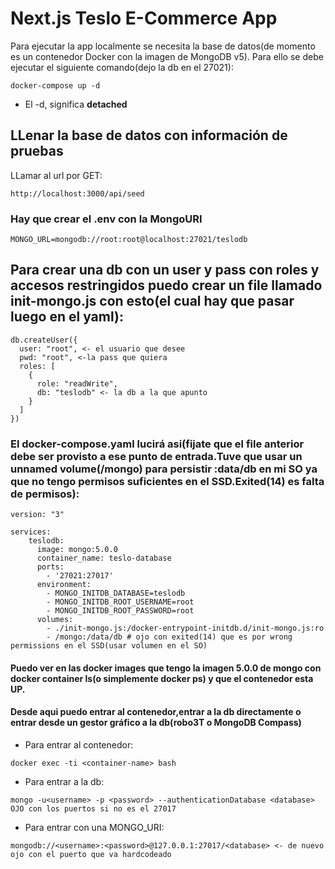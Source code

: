 # Next.js Teslo E-Commerce App
Para ejecutar la app localmente se necesita la base de datos(de momento es un contenedor Docker con la imagen de MongoDB v5). Para ello se debe ejecutar el siguiente comando(dejo la db en el 27021):
```
docker-compose up -d
```
* El -d, significa __detached__

## LLenar la base de datos con información de pruebas

LLamar al url por GET: 
```
http://localhost:3000/api/seed
```
### Hay que crear el .env con la MongoURI

```
MONGO_URL=mongodb://root:root@localhost:27021/teslodb
```
## Para crear una db con un user y pass con roles y accesos restringidos puedo crear un file llamado init-mongo.js con esto(el cual hay que pasar luego en el yaml):

```
db.createUser({
  user: "root", <- el usuario que desee
  pwd: "root", <-la pass que quiera
  roles: [
    {
      role: "readWrite",
      db: "teslodb" <- la db a la que apunto
    }
  ]
})
```

### El docker-compose.yaml lucirá asi(fijate que el file anterior debe ser provisto a ese punto de entrada.Tuve que usar un unnamed volume(/mongo) para persistir :data/db en mi SO ya que no tengo permisos suficientes en el SSD.Exited(14) es falta de permisos):
```
version: "3"

services:
    teslodb:
      image: mongo:5.0.0
      container_name: teslo-database
      ports:
        - '27021:27017'
      environment:
        - MONGO_INITDB_DATABASE=teslodb
        - MONGO_INITDB_ROOT_USERNAME=root
        - MONGO_INITDB_ROOT_PASSWORD=root
      volumes:
        - ./init-mongo.js:/docker-entrypoint-initdb.d/init-mongo.js:ro
        - /mongo:/data/db # ojo con exited(14) que es por wrong permissions en el SSD(usar volumen en el SO)
```

#### Puedo ver en las docker images que tengo la imagen 5.0.0 de mongo con docker container ls(o simplemente docker ps) y que el contenedor esta UP.
#### Desde aqui puedo entrar al contenedor,entrar a la db directamente o entrar desde un gestor gráfico a la db(robo3T o MongoDB Compass)

- Para entrar al contenedor:
```
docker exec -ti <container-name> bash
```

- Para entrar a la db:
```
mongo -u<username> -p <password> --authenticationDatabase <database> OJO con los puertos si no es el 27017
```

- Para entrar con una MONGO_URI:
```
mongodb://<username>:<password>@127.0.0.1:27017/<database> <- de nuevo ojo con el puerto que va hardcodeado
```

